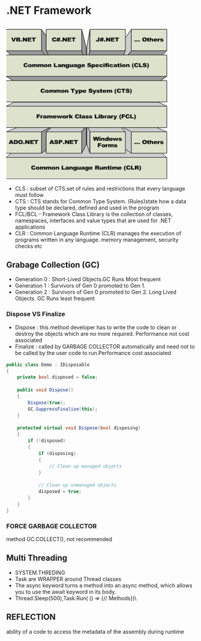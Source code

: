 # .NET Framework

## 
![alt text](.NETFrameWork.png)
  - CLS : subset of CTS.set of rules and restrictions that every language must follow
  - CTS : CTS stands for Common Type System. (Rules)state 
    how a data type should be declared, defined and used in the program
  - FCL/BCL -  Framework Class Library is the collection of classes, namespaces, interfaces and value types that are used for .NET applications
  - CLR :  Common Language Runtime (CLR) manages the execution of programs written in any language. memory management, security checks etc

## Grabage Collection (GC)

- Generation 0 : Short-Lived Objects.GC Runs Most frequent
- Generation 1 : Survivors of Gen 0 promoted to Gen 1.
- Generation 2 : Survivors of Gen 0 promoted to Gen 2. Long Lived Objects. GC Runs least frequent

### Dispose VS Finalize
- Dispose : this method developer has to write the code to clean or destroy the objects which are no more required. Performance not cost associated 
- Finalize : called by GARBAGE COLLECTOR automatically and need not to be called by the user code to run.Performance cost associated 

```C#
public class Demo : IDisposable
{
    private bool disposed = false;

    public void Dispose()
    {
        Dispose(true);
        GC.SuppressFinalize(this);
    }

    protected virtual void Dispose(bool disposing)
    {
        if (!disposed)
        {
            if (disposing)
            {
                // Clean up managed objects
            }

            // Clean up unmanaged objects
            disposed = true;
        }
    }
}

```

### FORCE GARBAGE COLLECTOR
method GC.COLLECT(), not recommended

## Multi Threading
- SYSTEM.THREDING
- Task are WRAPPER around Thread classes
- The async keyword turns a method into an async method, which allows you to use the await keyword in its body.
- Thread.Sleep(500),Task.Run( () => {// Methods})\

## REFLECTION
ability of a code to access the metadata of the assembly during runtime
